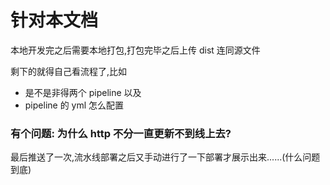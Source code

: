 <!--
 * @Author: Dark Angel
 * @Date: 2023-09-30 21:45:07
 * @LastEditTime: 2023-09-30 22:19:29
 * @LastEditors: Dark Angel
 * @Description: 干就完事了!
 * @FilePath: \blog\readme.md
-->
# 针对本文档

本地开发完之后需要本地打包,打包完毕之后上传 dist 连同源文件

剩下的就得自己看流程了,比如

- 是不是非得两个 pipeline 以及
-  pipeline 的 yml 怎么配置
### 有个问题: 为什么 http 不分一直更新不到线上去?

最后推送了一次,流水线部署之后又手动进行了一下部署才展示出来......(什么问题到底)